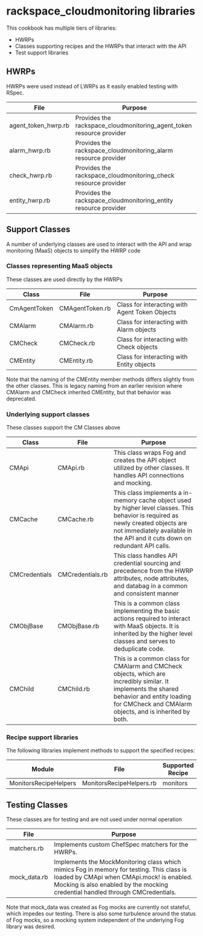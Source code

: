rackspace_cloudmonitoring libraries
===================================

This cookbook has multiple tiers of libraries:

* HWRPs
* Classes supporting recipes and the HWRPs that interact with the API
* Test support libraries

HWRPs
-----

HWRPs were used instead of LWRPs as it easily enabled testing with RSpec.

| File | Purpose |
| ---- | ------- |
| agent_token_hwrp.rb | Provides the rackspace_cloudmonitoring_agent_token resource provider |
| alarm_hwrp.rb       | Provides the rackspace_cloudmonitoring_alarm resource provider |
| check_hwrp.rb       | Provides the rackspace_cloudmonitoring_check resource provider |
| entity_hwrp.rb      | Provides the rackspace_cloudmonitoring_entity resource provider |

Support Classes
---------------

A number of underlying classes are used to interact with the API and wrap monitoring (MaaS) objects to simplify the HWRP code

### Classes representing MaaS objects

These classes are used directly by the HWRPs

| Class | File | Purpose |
| ----- | ---- | ------- |
| CmAgentToken | CMAgentToken.rb | Class for interacting with Agent Token Objects |
| CMAlarm | CMAlarm.rb | Class for interacting with Alarm objects |
| CMCheck | CMCheck.rb | Class for interacting with Check objects |
| CMEntity | CMEntity.rb | Class for interacting with Entity objects |

Note that the naming of the CMEntity member methods differs slightly from the other classes.
This is legacy naming from an earlier revision where CMAlarm and CMCheck inherited CMEntity, but that behavior was deprecated.

### Underlying support classes

These classes support the CM Classes above

| Class | File | Purpose |
| ----- | ---- | ------- |
| CMApi | CMApi.rb | This class wraps Fog and creates the API object utilized by other classes.  It handles API connections and mocking. |
| CMCache | CMCache.rb | This class implements a in-memory cache object used by higher level classes.  This behavior is required as newly created objects are not immediately available in the API and it cuts down on redundant API calls. |
| CMCredentials | CMCredentials.rb | This class handles API credential sourcing and precedence from the HWRP attributes, node attributes, and databag in a common and consistent manner |
| CMObjBase | CMObjBase.rb | This is a common class implementing the basic actions required to interact with MaaS objects.  It is inherited by the higher level classes and serves to deduplicate code. |
| CMChild | CMChild.rb | This is a common class for CMAlarm and CMCheck objects, which are incredibly similar.  It implements the shared behavior and entity loading for CMCheck and CMAlarm objects, and is inherited by both. |

### Recipe support libraries

The following libraries implement methods to support the specified recipes:

| Module | File | Supported Recipe |
| ------ | ---- | ---------------- |
| MonitorsRecipeHelpers | MonitorsRecipeHelpers.rb | monitors |

Testing Classes
---------------

These classes are for testing and are not used under normal operation

| File | Purpose |
| ---- | ------- |
| matchers.rb | Implements custom ChefSpec matchers for the HWRPs. |
| mock_data.rb | Implements the MockMonitoring class which mimics Fog in memory for testing.  This class is loaded by CMApi when CMApi.mock! is enabled.  Mocking is also enabled by the mocking credential handled through CMCredentials. |

Note that mock_data was created as Fog mocks are currently not stateful, which impedes our testing.
There is also some turbulence around the status of Fog mocks, so a mocking system independent of the underlying Fog library was desired.
